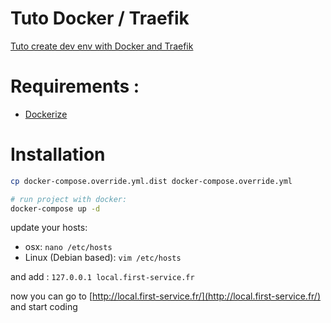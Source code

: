 # Tuto Docker / Traefik

[Tuto create dev env with Docker and Traefik](https://medium.com/@fredericleaux/tuto-monter-un-environnement-de-dev-docker-avec-traefik-et-oauth2-pr%C3%AAt-pour-le-micro-service-12f78874d79c)

# Requirements :

- [Dockerize](https://github.com/fleox/dockerized)

# Installation

```bash
cp docker-compose.override.yml.dist docker-compose.override.yml

# run project with docker:
docker-compose up -d
```

update your hosts:

- osx: `nano /etc/hosts`
- Linux (Debian based): `vim /etc/hosts`

and add : `127.0.0.1 local.first-service.fr`

now you can go to [http://local.first-service.fr/](http://local.first-service.fr/) and start coding